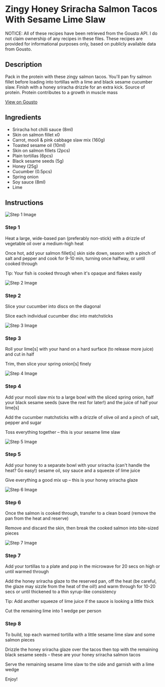# Zingy Honey Sriracha Salmon Tacos With Sesame Lime Slaw

NOTICE: All of these recipes have been retrieved from the Gousto API. I do not claim ownership of any recipes in these files. These recipes are provided for informational purposes only, based on publicly available data from Gousto.

## Description

Pack in the protein with these zingy salmon tacos. You'll pan fry salmon fillet before loading into tortillas with a lime and black sesame cucumber slaw. Finish with a honey sriracha drizzle for an extra kick. Source of protein. Protein contributes to a growth in muscle mass

[View on Gousto](https://www.gousto.co.uk/recipes/cookbook/zingy-honey-sriracha-salmon-tacos-with-sesame-lime-slaw)

## Ingredients

- Sriracha hot chilli sauce (8ml)
- Skin on salmon fillet x0
- Carrot, mooli & pink cabbage slaw mix (160g)
- Toasted sesame oil (10ml)
- Skin on salmon fillets (2pcs)
- Plain tortillas (6pcs)
- Black sesame seeds (5g)
- Honey (25g)
- Cucumber (0.5pcs)
- Spring onion
- Soy sauce (8ml)
- Lime

## Instructions

![Step 1 Image](https://production-media.gousto.co.uk/cms/recipe-step-image/step-1-copy-2-1719318953591-x200.jpg)

### Step 1

Heat a large, wide-based pan (preferably non-stick) with a drizzle of vegetable oil over a medium-high heat

Once hot, add your salmon fillet[s] skin side down, season with a pinch of salt and pepper and cook for 9-10 min, turning once halfway, or until cooked through

Tip: Your fish is cooked through when it's opaque and flakes easily

![Step 2 Image](https://production-media.gousto.co.uk/cms/recipe-step-image/step-2-copy-1719318957228-x200.jpg)

### Step 2

Slice your cucumber into discs on the diagonal

Slice each individual cucumber disc into matchsticks

![Step 3 Image](https://production-media.gousto.co.uk/cms/recipe-step-image/step-3-copy-1719318961898-x200.jpg)

### Step 3

Roll your lime[s] with your hand on a hard surface (to release more juice) and cut in half

Trim, then slice your spring onion[s] finely

![Step 4 Image](https://production-media.gousto.co.uk/cms/recipe-step-image/step-4-copy-1719318965724-x200.jpg)

### Step 4

Add your mooli slaw mix to a large bowl with the sliced spring onion, half your black sesame seeds (save the rest for later!) and the juice of half your lime[s]

Add the cucumber matchsticks with a drizzle of olive oil and a pinch of salt, pepper and sugar

Toss everything together – this is your sesame lime slaw

![Step 5 Image](https://production-media.gousto.co.uk/cms/recipe-step-image/step-5-copy-1719318969045-x200.jpg)

### Step 5

Add your honey to a separate bowl with your sriracha (can't handle the heat? Go easy!) sesame oil, soy sauce and a squeeze of lime juice

Give everything a good mix up – this is your honey sriracha glaze

![Step 6 Image](https://production-media.gousto.co.uk/cms/recipe-step-image/step-6-copy-1719318972016-x200.jpg)

### Step 6

Once the salmon is cooked through, transfer to a clean board (remove the pan from the heat and reserve)

Remove and discard the skin, then break the cooked salmon into bite-sized pieces

![Step 7 Image](https://production-media.gousto.co.uk/cms/recipe-step-image/step-7-copy-2-1719318975234-x200.jpg)

### Step 7

Add your tortillas to a plate and pop in the microwave for 20 secs on high or until warmed through

Add the honey sriracha glaze to the reserved pan, off the heat (be careful, the glaze may sizzle from the heat of the oil!) and warm through for 10-20 secs or until thickened to a thin syrup-like consistency

Tip: Add another squeeze of lime juice if the sauce is looking a little thick

Cut the remaining lime into 1 wedge per person

### Step 8

To build, top each warmed tortilla with a little sesame lime slaw and some salmon pieces

Drizzle the honey sriracha glaze over the tacos then top with the remaining black sesame seeds – these are your honey sriracha salmon tacos

Serve the remaining sesame lime slaw to the side and garnish with a lime wedge

Enjoy!


